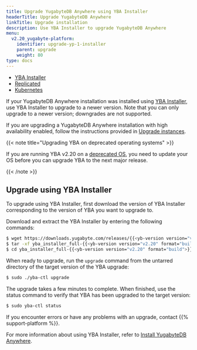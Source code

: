 ```yaml
---
title: Upgrade YugabyteDB Anywhere using YBA Installer
headerTitle: Upgrade YugabyteDB Anywhere
linkTitle: Upgrade installation
description: Use YBA Installer to upgrade YugabyteDB Anywhere
menu:
  v2.20_yugabyte-platform:
    identifier: upgrade-yp-1-installer
    parent: upgrade
    weight: 80
type: docs
---
```


<ul class="nav nav-tabs-alt nav-tabs-yb">

  <li>
    <a href="../upgrade-yp-installer/" class="nav-link active">
      <i class="fa-solid fa-building"></i>YBA Installer</a>
  </li>

  <li>
    <a href="../upgrade-yp-replicated/" class="nav-link">
      <i class="fa-solid fa-cloud"></i>Replicated</a>
  </li>

  <li>
    <a href="../upgrade-yp-kubernetes/" class="nav-link">
      <i class="fa-regular fa-dharmachakra" aria-hidden="true"></i>Kubernetes</a>
  </li>

</ul>

If your YugabyteDB Anywhere installation was installed using [YBA Installer](../../install-yugabyte-platform/install-software/installer/), use YBA Installer to upgrade to a newer version. Note that you can only upgrade to a newer version; downgrades are not supported.

If you are upgrading a YugabyteDB Anywhere installation with high availability enabled, follow the instructions provided in [Upgrade instances](../../administer-yugabyte-platform/high-availability/#upgrade-instances).

{{< note title="Upgrading YBA on deprecated operating systems" >}}

If you are running YBA v2.20 on a [deprecated OS](../../../reference/configuration/operating-systems/), you need to update your OS before you can upgrade YBA to the next major release.

{{< /note >}}

## Upgrade using YBA Installer

To upgrade using YBA Installer, first download the version of YBA Installer corresponding to the version of YBA you want to upgrade to.

Download and extract the YBA Installer by entering the following commands:

```sh
$ wget https://downloads.yugabyte.com/releases/{{<yb-version version="v2.20" format="long">}}/yba_installer_full-{{<yb-version version="v2.20" format="build">}}-linux-x86_64.tar.gz
$ tar -xf yba_installer_full-{{<yb-version version="v2.20" format="build">}}-linux-x86_64.tar.gz
$ cd yba_installer_full-{{<yb-version version="v2.20" format="build">}}/
```

When ready to upgrade, run the `upgrade` command from the untarred directory of the target version of the YBA upgrade:

```sh
$ sudo ./yba-ctl upgrade
```

The upgrade takes a few minutes to complete. When finished, use the status command to verify that YBA has been upgraded to the target version:

```sh
$ sudo yba-ctl status
```

If you encounter errors or have any problems with an upgrade, contact {{% support-platform %}}.

For more information about using YBA Installer, refer to [Install YugabyteDB Anywhere](../../install-yugabyte-platform/install-software/installer/).
